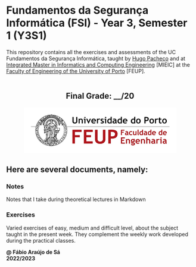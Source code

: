 # Fundamentos da Segurança Informática (FSI) - Year 3, Semester 1 (Y3S1)

This repository contains all the exercises and assessments of the UC Fundamentos da Segurança Informática, taught by [Hugo Pacheco](https://sigarra.up.pt/fcup/pt/FUNC_GERAL.FORMVIEW?p_codigo=652136) and []() at [Integrated Master in Informatics and Computing Engineering](https://sigarra.up.pt/feup/pt/cur_geral.cur_view?pv_curso_id=742) [MIEIC] at the [Faculty of Engineering of the University of Porto](https://sigarra.up.pt/feup/pt/web_page.Inicial) [FEUP]. <br> <br>

<h2 align = "center" >Final Grade: __/20</h2>
<p align = "center" >
  <img 
       title = "FEUP logo"
       src = "Images//FEUP_Logo.png" 
       alt = "FEUP Logo"  
       />
</p>

## Here are several documents, namely:

### Notes
Notes that I take during theoretical lectures in Markdown <br>

### Exercises
Varied exercises of easy, medium and difficult level, about the subject taught in the present week. They complement the weekly work developed during the practical classes.

**@ Fábio Araújo de Sá** <br>
**2022/2023**